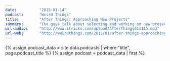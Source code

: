 ```yaml
---
date:          "2015-01-14"
podcast:       "Weird Things"
title:         "After Things: Approaching New Projects"
summary:       "The guys talk about selecting and working on new projects. Topics include finding work on TV, thriving on YouTube, creating your own category, turning down projects that trap you, and more."
url-audio:     "http://www.itricks.com/upload/AfterThings011115.mp3"
url-web:       "http://weirdthings.com/2015/01/after-things-approaching-new-projects/"
---
```


{% assign podcast_data = site.data.podcasts | where:"title", page.podcast_title %}
{% assign podcast = podcast_data | first %}